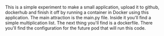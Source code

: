 This is a simple experiment to make a small application, upload it to github, dockerhub and finish it off by running a container
in Docker using this application.
The main attraction is the main.py file. Inside it you'll find a simple multiplication list.
The next thing you'll find is a dockerfile. There you'll find the configuration for the future pod that will run this code.
